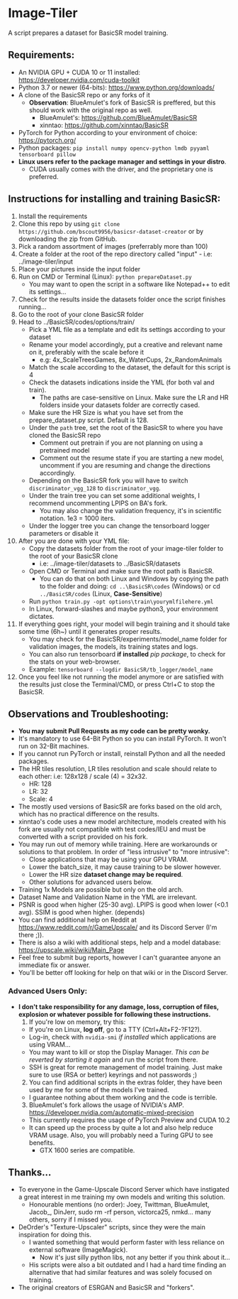 # Image-Tiler
A script prepares a dataset for BasicSR model training.

## Requirements:
  - An NVIDIA GPU + CUDA 10 or 11 installed: https://developer.nvidia.com/cuda-toolkit
  - Python 3.7 or newer (64-bits): https://www.python.org/downloads/
  - A clone of the BasicSR repo or any forks of it
    - **Observation**: BlueAmulet's fork of BasicSR is preffered, but this should work with the original repo as well.
      - BlueAmulet's: https://github.com/BlueAmulet/BasicSR
      - xinntao: https://github.com/xinntao/BasicSR
  - PyTorch for Python according to your environment of choice: https://pytorch.org/
  - Python packages: `pip install numpy opencv-python lmdb pyyaml tensorboard pillow`
  - **Linux users refer to the package manager and settings in your distro**.
    - CUDA usually comes with the driver, and the proprietary one is preferred.
  
## Instructions for installing and training BasicSR:
  1. Install the requirements
  2. Clone this repo by using `git clone https://github.com/bscout9956/basicsr-dataset-creator` or by downloading the zip from GitHub.
  3. Pick a random assortment of images (preferrably more than 100)
  4. Create a folder at the root of the repo directory called "input"
    - i.e: ../image-tiler/input
  5. Place your pictures inside the input folder
  6. Run on CMD or Terminal (Linux):
    `python prepareDataset.py`
      - You may want to open the script in a software like Notepad++ to edit its settings...
  7. Check for the results inside the datasets folder once the script finishes running...
  8. Go to the root of your clone BasicSR folder
  9. Head to ../BasicSR/codes/options/train/
      - Pick a YML file as a template and edit its settings according to your dataset
      - Rename your model accordingly, put a creative and relevant name on it, preferably with the scale before it
        - e.g: 4x_ScaleTreesGames, 8x_WaterCups, 2x_RandomAnimals
      - Match the scale according to the dataset, the default for this script is 4
      - Check the datasets indications inside the YML (for both val and train).
        - The paths are case-sensitive on Linux. Make sure the LR and HR folders inside your datasets folder are correctly cased.
      - Make sure the HR Size is what you have set from the prepare_dataset.py script. Default is 128.
      - Under the `path` tree, set the root of the BasicSR to where you have cloned the BasicSR repo
        - Comment out pretrain if you are not planning on using a pretrained model
        - Comment out the resume state if you are starting a new model, uncomment if you are resuming and change the directions accordingly.
      - Depending on the BasicSR fork you will have to switch `discriminator_vgg_128` to `discriminator_vgg`.
      - Under the train tree you can set some additional weights, I recommend uncommenting LPIPS on BA's fork.
        - You may also change the validation frequency, it's in scientific notation. 1e3 = 1000 iters.
      - Under the logger tree you can change the tensorboard logger parameters or disable it
  10. After you are done with your YML file: 
      - Copy the datasets folder from the root of your image-tiler folder to the root of your BasicSR clone
        - i.e: ../image-tiler/datasets to ../BasicSR/datasets
      - Open CMD or Terminal and make sure the root path is BasicSR.  
        - You can do that on both Linux and Windows by copying the path to the folder and doing:
          `cd ..\BasicSR\codes` (Windows) or cd `../BasicSR/codes` (Linux, **Case-Sensitive**)
      - Run `python train.py -opt options\train\yourymlfilehere.yml`
      - In Linux, forward-slashes and maybe python3, your environment dictates.
  11. If everything goes right, your model will begin training and it should take some time (6h~) until it generates proper results.
      - You may check for the BasicSR/experiments/model_name folder for validation images, the models, its training states and logs.
      - You can also run tensorboard **if installed** *pip package*,
 to check for the stats on your web-browser.
      - Example: `tensorboard --logdir BasicSR/tb_logger/model_name`
  11. Once you feel like not running the model anymore or are satisfied with the results just close the Terminal/CMD, or press Ctrl+C to stop the BasicSR.
  
## Observations and Troubleshooting:
  - **You may submit Pull Requests as my code can be pretty wonky.**
  - It's mandatory to use 64-Bit Python so you can install PyTorch. It won't run on 32-Bit machines.
  - If you cannot run PyTorch or install, reinstall Python and all the needed packages.
  - The HR tiles resolution, LR tiles resolution and scale should relate to each other:
    i.e: 128x128 / scale (4) = 32x32.
      - HR: 128
      - LR: 32
      - Scale: 4
  - The mostly used versions of BasicSR are forks based on the old arch, which has no practical difference on the results.
  - xinntao's code uses a new model architecture, models created with his fork are usually not compatible with test codes/IEU and must be converted with a script provided on his fork.
  - You may run out of memory while training. Here are workarounds or solutions to that problem. In order of "less intrusive" to "more intrusive": 
    - Close applications that may be using your GPU VRAM.
    - Lower the batch_size, it may cause training to be slower however.
    - Lower the HR size **dataset change may be required**.
    - Other solutions for advanced users below.    
  - Training 1x Models are possible but only on the old arch.
  - Dataset Name and Validation Name in the YML are irrelevant.
  - PSNR is good when higher (25-30 avg). LPIPS is good when lower (<0.1 avg). SSIM is good when higher. (depends) 
  - You can find additional help on Reddit at https://www.reddit.com/r/GameUpscale/ and its Discord Server (I'm there ;)).
  - There is also a wiki with additional steps, help and a model database: https://upscale.wiki/wiki/Main_Page
  - Feel free to submit bug reports, however I can't guarantee anyone an immediate fix or answer.
  - You'll be better off looking for help on that wiki or in the Discord Server. 
  ### Advanced Users Only:
  - **I don't take responsibility for any damage, loss, corruption of files, explosion or whatever possible for following these instructions.**
    1. If you're low on memory, try this:
      - If you're on Linux, **log off**, go to a TTY (Ctrl+Alt+F2-?F12?). 
      - Log-in, check with `nvidia-smi` *if installed* which applications are using VRAM... 
      - You may want to kill or stop the Display Manager. *This can be reverted by starting it again* and run the script from there.
      - SSH is great for remote management of model training. Just make sure to use (RSA or better) keyrings and not passwords ;)
    2. You can find additional scripts in the extras folder, they have been used by me for some of the models I've trained.
      - I guarantee nothing about them working and the code is terrible.
    3. BlueAmulet's fork allows the usage of NVIDIA's AMP. https://developer.nvidia.com/automatic-mixed-precision
      - This currently requires the usage of PyTorch Preview and CUDA 10.2
      - It can speed up the process by quite a lot and also help reduce VRAM usage. Also, you will probably need a Turing GPU to see benefits. 
        - GTX 1600 series are compatible.
      
## Thanks...
  - To everyone in the Game-Upscale Discord Server which have instigated a great interest in me training my own models and writing this solution.
	- Honourable mentions (no order): Joey, Twittman, BlueAmulet, Jacob_, DinJerr, sudo rm -rf person, victorca25, nmkd... many others, sorry if I missed you. 
  - DeOrder's "Texture-Upscaler" scripts, since they were the main inspiration for doing this. 
    - I wanted something that would perform faster with less reliance on external software (ImageMagick).
      - Now it's just silly python libs, not any better if you think about it...
    - His scripts were also a bit outdated and I had a hard time finding an alternative that had similar features and was solely focused on training.
  - The original creators of ESRGAN and BasicSR and "forkers".
